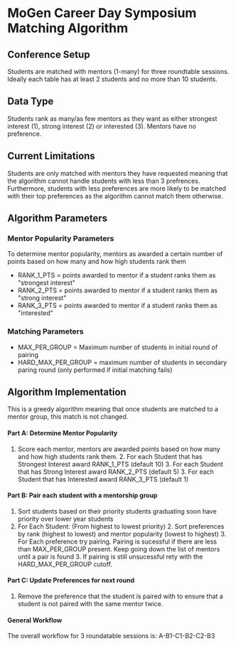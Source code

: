 # **MoGen Career Day Symposium Matching Algorithm**


## **Conference Setup**
Students are matched with mentors (1-many) for three roundtable sessions. Ideally each table has at least 2 students and no more than 10 students. 


## **Data Type**
Students rank as many/as few mentors as they want as either strongest interest (1), strong interest (2) or interested (3). Mentors have no preference.


## **Current Limitations**
Students are only matched with mentors they have requested meaning that the algorithm cannot handle students with less than 3 prefrences. Furthermore, students with less preferences are more likely to be matched with their top preferences as the algorithm cannot match them otherwise. 

## **Algorithm Parameters**
### **Mentor Popularity Parameters**
 To determine mentor popularity, mentors as awarded a certain number of points based on how many and how high students rank them
- RANK_1_PTS = points awarded to mentor if a student ranks them as "strongest interest"
- RANK_2_PTS = points awarded to mentor if a student ranks them as "strong interest"
- RANK_3_PTS = points awarded to mentor if a student ranks them as "interested"


### **Matching Parameters**
- MAX_PER_GROUP = Maximum number of students in initial round of pairing
- HARD_MAX_PER_GROUP = maximum number of students in secondary paring round (only performed if initial matching fails)




## **Algorithm Implementation**
This is a greedy algorithm meaning that once students are matched to a mentor group, this match is not changed. 
#### **Part A: Determine Mentor Popularity**
1. Score each mentor, mentors are awarded points based on how many and how high students rank them.
	2. For each Student that has Strongest Interest award RANK_1_PTS (default 10)
	3. For each Student that has Strong Interest award RANK_2_PTS (default 5)
	3. For each Student that has Interested award RANK_3_PTS (default 1)
#### **Part B: Pair each student with a mentorship group**
1. Sort students based on their priority students graduating soon have priority over lower year students
2. For Each Student: (From highest to lowest priority)
	2. Sort preferences by rank (highest to lowest) and mentor popularity (lowest to highest)
		3. For Each preference try pairing. Pairing is sucessful if there are less than MAX_PER_GROUP present. Keep going down the list of mentors until a pair is found
		3. If pairing is still unsucessful rety with the HARD_MAX_PER_GROUP cutoff.	

#### **Part C: Update Preferences for next round**
1. Remove the preference that the student is paired with to ensure that a student is not paired with the same mentor twice. 

#### **General Workflow**
The overall workflow for 3 roundatable sessions is: A-B1-C1-B2-C2-B3

